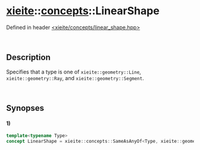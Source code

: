 # [xieite](../../xieite.md)\:\:[concepts](../../concepts.md)\:\:LinearShape
Defined in header [<xieite/concepts/linear_shape.hpp>](../../../include/xieite/concepts/linear_shape.hpp)

&nbsp;

## Description
Specifies that a type is one of `xieite::geometry::Line`, `xieite::geometry::Ray`, and `xieite::geometry::Segment`.

&nbsp;

## Synopses
#### 1)
```cpp
template<typename Type>
concept LinearShape = xieite::concepts::SameAsAnyOf<Type, xieite::geometry::Line, xieite::geometry::Ray, xieite::geometry::Segment>;
```
